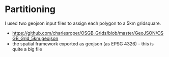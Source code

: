 
Partitioning
============

I used two geojson input files to assign each polygon to a 5km gridsquare.

- https://github.com/charlesroper/OSGB_Grids/blob/master/GeoJSON/OSGB_Grid_5km.geojson
- the spatial framework exported as geojson (as EPSG 4326) - this is quite a big file

